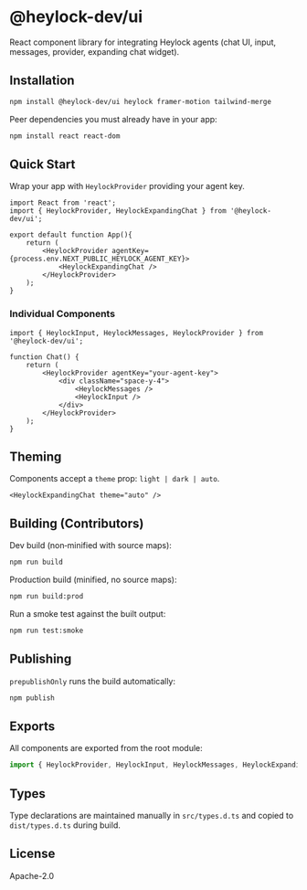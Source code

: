# @heylock-dev/ui

React component library for integrating Heylock agents (chat UI, input, messages, provider, expanding chat widget).

## Installation

```bash
npm install @heylock-dev/ui heylock framer-motion tailwind-merge
```

Peer dependencies you must already have in your app:

```bash
npm install react react-dom
```

## Quick Start

Wrap your app with `HeylockProvider` providing your agent key.

```tsx
import React from 'react';
import { HeylockProvider, HeylockExpandingChat } from '@heylock-dev/ui';

export default function App(){
	return (
		<HeylockProvider agentKey={process.env.NEXT_PUBLIC_HEYLOCK_AGENT_KEY}>
			<HeylockExpandingChat />
		</HeylockProvider>
	);
}
```

### Individual Components

```tsx
import { HeylockInput, HeylockMessages, HeylockProvider } from '@heylock-dev/ui';

function Chat() {
	return (
		<HeylockProvider agentKey="your-agent-key">
			<div className="space-y-4">
				<HeylockMessages />
				<HeylockInput />
			</div>
		</HeylockProvider>
	);
}
```

## Theming

Components accept a `theme` prop: `light | dark | auto`.

```tsx
<HeylockExpandingChat theme="auto" />
```

## Building (Contributors)

Dev build (non‑minified with source maps):

```bash
npm run build
```

Production build (minified, no source maps):

```bash
npm run build:prod
```

Run a smoke test against the built output:

```bash
npm run test:smoke
```

## Publishing

`prepublishOnly` runs the build automatically:

```bash
npm publish
```

## Exports

All components are exported from the root module:

```ts
import { HeylockProvider, HeylockInput, HeylockMessages, HeylockExpandingChat } from '@heylock-dev/ui';
```

## Types

Type declarations are maintained manually in `src/types.d.ts` and copied to `dist/types.d.ts` during build.

## License

Apache-2.0

